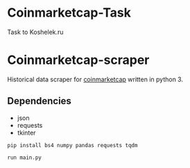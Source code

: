 # Coinmarketcap-Task
Task to Koshelek.ru

# Coinmarketcap-scraper

Historical data scraper for [coinmarketcap](https://coinmarketcap.com/) written in python 3.

## Dependencies
- json
- requests
- tkinter
```
pip install bs4 numpy pandas requests tqdm
```
```
run main.py
```
